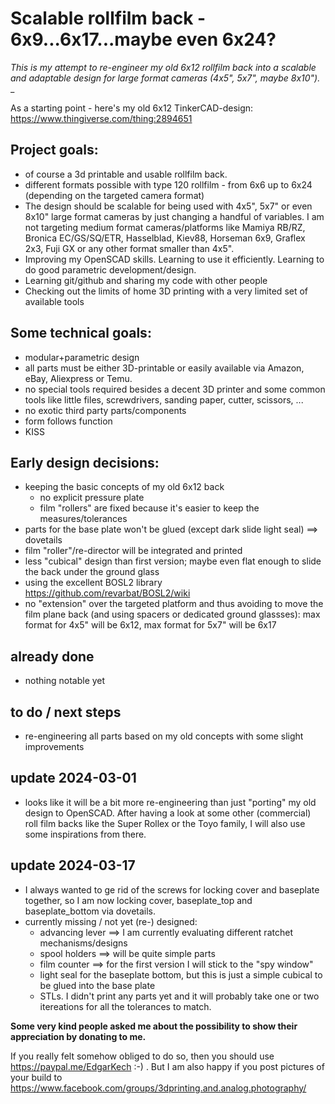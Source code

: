 # Scalable rollfilm back - 6x9...6x17...maybe even 6x24? 

_This is my attempt to re-engineer my old 6x12 rollfilm back into a scalable and adaptable design for large format cameras (4x5", 5x7", maybe 8x10")._
_

As a starting point - here's my old 6x12 TinkerCAD-design: https://www.thingiverse.com/thing:2894651 

## Project goals:
- of course a 3d printable and usable rollfilm back.
- different formats possible with type 120 rollfilm - from 6x6 up to 6x24 (depending on the targeted camera format) 
- The design should be scalable for being used with 4x5", 5x7" or even 8x10" large format cameras by just changing a handful of variables. I am not targeting medium format cameras/platforms like Mamiya RB/RZ, Bronica EC/GS/SQ/ETR, Hasselblad, Kiev88, Horseman 6x9, Graflex 2x3, Fuji GX or any other format smaller than 4x5".  
- Improving my OpenSCAD skills. Learning to use it efficiently. Learning to do good parametric development/design.
- Learning git/github and sharing my code with other people
- Checking out the limits of home 3D printing with a very limited set of available tools

## Some technical goals:
- modular+parametric design
- all parts must be either 3D-printable or easily available via Amazon, eBay, Aliexpress or Temu.
- no special tools required besides a decent 3D printer and some common tools like little files, screwdrivers, sanding paper, cutter, scissors, ...
- no exotic third party parts/components
- form follows function
- KISS

## Early design decisions:
- keeping the basic concepts of my old 6x12 back
  - no explicit pressure plate
  - film "rollers" are fixed because it's easier to keep the measures/tolerances
- parts for the base plate won't be glued (except dark slide light seal) ==> dovetails
- film "roller"/re-director will be integrated and printed
- less "cubical" design than first version; maybe even flat enough to slide the back under the ground glass
- using the excellent BOSL2 library https://github.com/revarbat/BOSL2/wiki 
- no "extension" over the targeted platform and thus avoiding to move the film plane back (and using spacers or dedicated ground glassses): max format for 4x5" will be 6x12, max format for 5x7" will be 6x17

## already done
- nothing notable yet

## to do / next steps
- re-engineering all parts based on my old concepts with some slight improvements

## update 2024-03-01
- looks like it will be a bit more re-engineering than just "porting" my old design to OpenSCAD. After having a look at some other (commercial) roll film backs like the Super Rollex or the Toyo family, I will also use some inspirations from there.

## update 2024-03-17 
- I always wanted to ge rid of the screws for locking cover and baseplate together, so I am now locking cover, baseplate_top and baseplate_bottom via dovetails.
- currently missing / not yet (re-) designed:
  - advancing lever ==> I am currently evaluating different ratchet mechanisms/designs
  - spool holders ==> will be quite simple parts
  - film counter ==> for the first version I will stick to the "spy window"
  - light seal for the baseplate bottom, but this is just a simple cubical to be glued into the base plate
  - STLs. I didn't print any parts yet and it will probably take one or two itereations for all the tolerances to match.   

**Some very kind people asked me about the possibility to show their appreciation by donating to me.**

If you really felt somehow obliged to do so, then you should use https://paypal.me/EdgarKech :-) .
But I am also happy if you post pictures of your build to https://www.facebook.com/groups/3dprinting.and.analog.photography/


